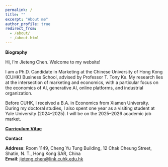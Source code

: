 ```yaml
---
permalink: /
title: ""
excerpt: "About me"
author_profile: true
redirect_from: 
  - /about/
  - /about.html
---
```

**Biography**

Hi, I’m Jieteng Chen. Welcome to my website!

I am a Ph.D. Candidate in Marketing at the Chinese University of Hong Kong (CUHK) Business School, advised by Professor T. Tony Ke. My research lies at the intersection of marketing and economics, with a particular focus on the economics of AI, generative AI, online platforms, and industrial organization. 


Before CUHK, I received a B.A. in Economics from Xiamen University. During my doctoral studies, I also spent one year as a visiting student at Yale University (2024–2025). I will be on the 2025–2026 academic job market. 

[**Curriculum Vitae**](https://jietengchen.github.io/files/CV.pdf)



**Contact**

**Address**: Room 1149, Cheng Yu Tung Building, 12 Chak Cheung Street, Shatin, N. T., Hong Kong SAR, China  \
**Email**: [jieteng.chen@link.cuhk.edu.hk](mailto:jieteng.chen@link.cuhk.edu.hk)  
